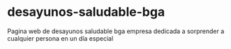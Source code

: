 # desayunos-saludable-bga
Pagina web de desayunos saludable bga empresa dedicada a sorprender a cualquier persona en un día especial 
